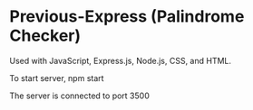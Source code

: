 # Previous-Express  (Palindrome Checker)
 
 
 Used with JavaScript, Express.js, Node.js, CSS, and HTML. 
 
 To start server, npm start
 
 The server is connected to port 3500
 
 
 
